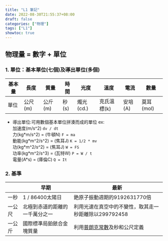 ```yaml
---
title: "L1 筆記"
date: 2022-08-30T21:55:37+08:00
draft: false
categories: ["物理"]
tags: ["L1"]
showtoc: true
---
```


## 物理量 = 數字 + 單位
### 1. 單位：基本單位(七個)及導出單位(多個)

| 基本量 |  長度   | 質量    | 時間 |  光度   |   溫度  |  電流   |  數量   |
| ------ | --- | ------- | ---- | --- | --- | --- | --- |
| 單位   |  公尺(m)   | 公斤(m) | 秒(s) |  燭光(cd.)   |  克氏溫標(k)   |  安培(A)   |  莫耳(mol)   |

- 導出單位:可用數個基本單位拼湊而成的單位
ex:  
加速度(m/s^2)  `dv / dt`  
力(kg\*m/s^2) = (牛頓N) `F = ma`  
動能(kg\*m^2/s^2) = (焦耳J) `K = 1/2 * mv`  
功(kg\*m^2/s^2) = (焦耳J) `W = FS`  
功率(kg\*m^2/s^3) = (瓦特W) `P = W / t`  
電量(A*s) = (庫倫C) `Q = It`

### 2. 基準

|        |   早期   |   最新   |
| ------ | ---- | ---- |
| 一秒   | 1 / 86400太陽日 | 銫原子振動週期的9192631770倍 |
| 一公尺 |  北極到赤道的距離的一千萬分之一    |   利用光速在真空中的不變性，取其走一秒距離除以299792458   |
| 一公斤 |  國際標準局鉑銥合金塊質量    |  利用[普朗克常數](https://zh.wikipedia.org/zh-tw/%E6%99%AE%E6%9C%97%E5%85%8B%E5%B8%B8%E6%95%B0)及秒和公尺定義    |
